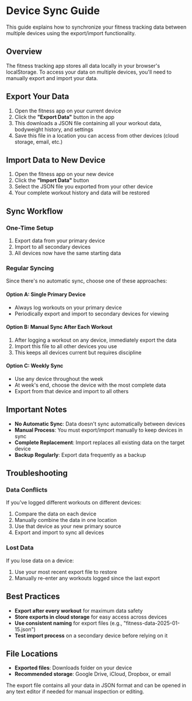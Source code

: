 # Device Sync Guide

This guide explains how to synchronize your fitness tracking data between multiple devices using the export/import functionality.

## Overview

The fitness tracking app stores all data locally in your browser's localStorage. To access your data on multiple devices, you'll need to manually export and import your data.

## Export Your Data

1. Open the fitness app on your current device
2. Click the **"Export Data"** button in the app
3. This downloads a JSON file containing all your workout data, bodyweight history, and settings
4. Save this file in a location you can access from other devices (cloud storage, email, etc.)

## Import Data to New Device

1. Open the fitness app on your new device
2. Click the **"Import Data"** button
3. Select the JSON file you exported from your other device
4. Your complete workout history and data will be restored

## Sync Workflow

### One-Time Setup

1. Export data from your primary device
2. Import to all secondary devices
3. All devices now have the same starting data

### Regular Syncing

Since there's no automatic sync, choose one of these approaches:

#### Option A: Single Primary Device

- Always log workouts on your primary device
- Periodically export and import to secondary devices for viewing

#### Option B: Manual Sync After Each Workout

1. After logging a workout on any device, immediately export the data
2. Import this file to all other devices you use
3. This keeps all devices current but requires discipline

#### Option C: Weekly Sync

- Use any device throughout the week
- At week's end, choose the device with the most complete data
- Export from that device and import to all others

## Important Notes

- **No Automatic Sync**: Data doesn't sync automatically between devices
- **Manual Process**: You must export/import manually to keep devices in sync
- **Complete Replacement**: Import replaces all existing data on the target device
- **Backup Regularly**: Export data frequently as a backup

## Troubleshooting

### Data Conflicts

If you've logged different workouts on different devices:

1. Compare the data on each device
2. Manually combine the data in one location
3. Use that device as your new primary source
4. Export and import to sync all devices

### Lost Data

If you lose data on a device:

1. Use your most recent export file to restore
2. Manually re-enter any workouts logged since the last export

## Best Practices

- **Export after every workout** for maximum data safety
- **Store exports in cloud storage** for easy access across devices
- **Use consistent naming** for export files (e.g., "fitness-data-2025-01-15.json")
- **Test import process** on a secondary device before relying on it

## File Locations

- **Exported files**: Downloads folder on your device
- **Recommended storage**: Google Drive, iCloud, Dropbox, or email

The export file contains all your data in JSON format and can be opened in any text editor if needed for manual inspection or editing.

